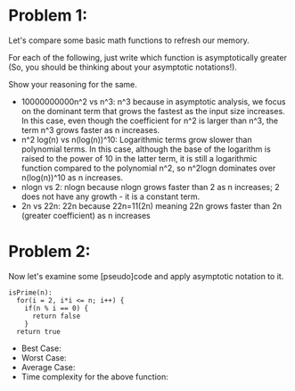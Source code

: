 # Problem 1:
Let's compare some basic math functions to refresh our memory. 

For each of the following, just write which function is asymptotically greater (So, you should be thinking about your asymptotic notations!). 

Show your reasoning for the same.

* 10000000000n^2 vs n^3: n^3 because in asymptotic analysis, we focus on the dominant term that grows the fastest as the input size increases. In this case, even though the coefficient for n^2 is larger than n^3, the term n^3 grows faster as n increases.
* n^2 log(n) vs n(log(n))^10: Logarithmic terms grow slower than polynomial terms. In this case, although the base of the logarithm is raised to the power of 10 in the latter term, it is still a logarithmic function compared to the polynomial n^2, so n^2logn dominates over n(log(n))^10 as n increases.
* nlogn vs 2: nlogn because nlogn grows faster than 2 as n increases; 2 does not have any growth - it is a constant term.
* 2n vs 22n: 22n because 22n=11(2n) meaning 22n grows faster than 2n (greater coefficient) as n increases

  
# Problem 2:
Now let's examine some [pseudo]code and apply asymptotic notation to it. 

```
isPrime(n): 
  for(i = 2, i*i <= n; i++) {
    if(n % i == 0) {
      return false
    }
  return true
```

* Best Case:
* Worst Case:
* Average Case:
* Time complexity for the above function:
